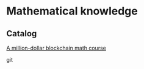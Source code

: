 # Mathematical knowledge

## Catalog

[A million-dollar blockchain math course](https://github.com/web3-crypto-lab/crypto/tree/main/base/docs/math/pdf)

git 